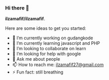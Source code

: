 ### Hi there 👋

**ilzamafif/ilzamafif**.

Here are some ideas to get you started:

- 🔭 I’m currently working on gudangkode
- 🌱 I’m currently learning javascript and PHP
- 👯 I’m looking to collaborate on learn
- 🤔 I’m looking for help with google
- 💬 Ask me about people
- 📫 How to reach me: ilzamafif27@gmail.com
- ⚡ Fun fact: still breathing
